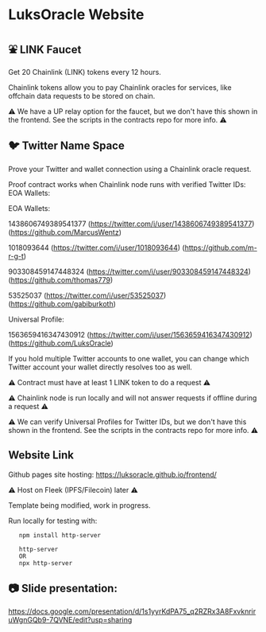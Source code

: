 # LuksOracle Website

## :fountain: LINK Faucet

Get 20 Chainlink (LINK) tokens every 12 hours.

Chainlink tokens allow you to pay Chainlink oracles for services, like offchain data requests to be stored on chain.

:warning: We have a UP relay option for the faucet, but we don't have this shown in the frontend. See the scripts in the contracts repo for more info. :warning:

## :bird: Twitter Name Space

Prove your Twitter and wallet connection using a Chainlink oracle request.

Proof contract works when Chainlink node runs with verified Twitter IDs:
EOA Wallets:

EOA Wallets:

1438606749389541377
(https://twitter.com/i/user/1438606749389541377)
(https://github.com/MarcusWentz)

1018093644
(https://twitter.com/i/user/1018093644)
(https://github.com/m-r-g-t)

903308459147448324
(https://twitter.com/i/user/903308459147448324)
(https://github.com/thomas779)

53525037
(https://twitter.com/i/user/53525037)
(https://github.com/gabiburkoth)

Universal Profile:

1563659416347430912
(https://twitter.com/i/user/1563659416347430912)
(https://github.com/LuksOracle)

If you hold multiple Twitter accounts to one wallet, you can change which Twitter account your wallet directly resolves too as well.

:warning: Contract must have at least 1 LINK token to do a request :warning:

:warning: Chainlink node is run locally and will not answer requests if offline during a request :warning:

:warning: We can verify Universal Profiles for Twitter IDs, but we don't have this shown in the frontend. See the scripts in the contracts repo for more info. :warning:

## Website Link

Github pages site hosting: https://luksoracle.github.io/frontend/

:warning: Host on Fleek (IPFS/Filecoin) later :warning:

Template being modified, work in progress.

Run locally for testing with:

       npm install http-server

       http-server
       OR
       npx http-server
       
## :camera: Slide presentation:

https://docs.google.com/presentation/d/1s1yyrKdPA75_q2RZRx3A8FxvknriruWgnGQb9-7QVNE/edit?usp=sharing
